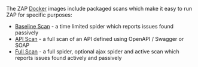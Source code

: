 The ZAP [Docker](Docker) images include packaged scans which make it easy to run ZAP for specific purposes:

* [Baseline Scan](ZAP-Baseline-Scan) - a time limited spider which reports issues found passively
* [API Scan](ZAP-API-Scan) - a full scan of an API defined using OpenAPI / Swagger or SOAP
* [Full Scan](ZAP-Full-Scan) - a full spider, optional ajax spider and active scan which reports issues found actively and passively

